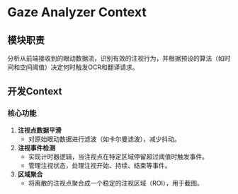 # Gaze Analyzer Context
## 模块职责
分析从前端接收到的眼动数据流，识别有效的注视行为，并根据预设的算法（如时间和空间阈值）决定何时触发OCR和翻译请求。
## 开发Context
### 核心功能
1. **注视点数据平滑**
   - 对原始眼动数据进行滤波（如卡尔曼滤波），减少抖动。
2. **注视事件检测**
   - 实现计时器逻辑，当注视点在特定区域停留超过阈值时触发事件。
   - 管理注视状态，处理注视开始、持续、结束等事件。
3. **区域聚合**
   - 将离散的注视点聚合成一个稳定的注视区域（ROI），用于截图。
